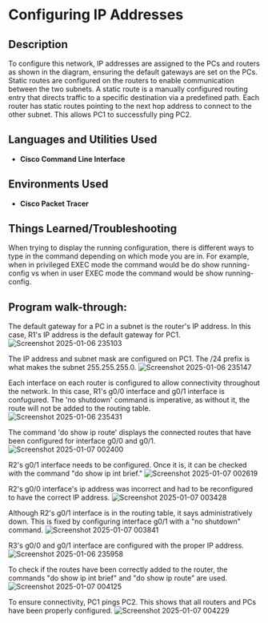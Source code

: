 <h1>Configuring IP Addresses</h1>


<h2>Description</h2>

To configure this network, IP addresses are assigned to the PCs and routers as shown in the diagram, ensuring the default gateways are set on the PCs. Static routes are configured on the routers to enable communication between the two subnets. A static route is a manually configured routing entry that directs traffic to a specific destination via a predefined path. Each router has static routes pointing to the next hop address to connect to the other subnet. This allows PC1 to successfully ping PC2.

<h2>Languages and Utilities Used</h2>

- <b>Cisco Command Line Interface</b> 

<h2>Environments Used </h2>

- <b>Cisco Packet Tracer</b>

<h2>Things Learned/Troubleshooting</h2>
When trying to display the running configuration, there is different ways to type in the command depending on which mode you are in. For example, when in privileged EXEC mode the command would be do show running-config vs when in user EXEC mode the command would be show running-config. 

<h2>Program walk-through:</h2>

The default gateway for a PC in a subnet is the router's IP address. In this case, R1's IP address is the default gateway for PC1. 
![Screenshot 2025-01-06 235103](https://github.com/user-attachments/assets/47e432b7-05cd-446a-9f05-33351a9b46c5)

The IP address and subnet mask are configured on PC1. The /24 prefix is what makes the subnet 255.255.255.0.
![Screenshot 2025-01-06 235147](https://github.com/user-attachments/assets/c8a8b150-79bd-482d-a88c-84d4db87219d)

Each interface on each router is configured to allow connectivity throughout the network. In this case, R1's g0/0 interface and g0/1 interface is confugured. The 'no shutdown' command is imperative, as without it, the route will not be added to the routing table. 
![Screenshot 2025-01-06 235431](https://github.com/user-attachments/assets/253a344d-52de-41a3-b84c-4343082e6dca)

The command 'do show ip route' displays the connected routes that have been configured for interface g0/0 and g0/1.
![Screenshot 2025-01-07 002400](https://github.com/user-attachments/assets/b0daf6dc-24b0-46b7-8b95-0c6b717d220c)

R2's g0/1 interface needs to be configured. Once it is, it can be checked with the command "do show ip int brief." 
![Screenshot 2025-01-07 002619](https://github.com/user-attachments/assets/aa53693f-a5a6-4ade-996f-658b1f9f69f0)

R2's g0/0 interface's ip address was incorrect and had to be reconfigured to have the correct IP address. 
![Screenshot 2025-01-07 003428](https://github.com/user-attachments/assets/3341bfb0-96f6-4a12-b3c2-b49eddfe4474)

Although R2's g0/1 interface is in the routing table, it says administratively down. This is fixed by configuring interface g0/1 with a "no shutdown" command. 
![Screenshot 2025-01-07 003841](https://github.com/user-attachments/assets/84e733ac-d3bd-42e1-b037-049e1f7a5da9)

R3's g0/0 and g0/1 interface are configured with the proper IP address.
![Screenshot 2025-01-06 235958](https://github.com/user-attachments/assets/5fdbb91b-dbc6-4a1e-9e11-bb89f95e1232)

To check if the routes have been correctly added to the router, the commands "do show ip int brief" and "do show ip route" are used.
![Screenshot 2025-01-07 004125](https://github.com/user-attachments/assets/abea8da7-4591-4509-b697-66526bcbf98c)

To ensure connectivity, PC1 pings PC2. This shows that all routers and PCs have been properly configured. 
![Screenshot 2025-01-07 004229](https://github.com/user-attachments/assets/c5523fc7-c61f-426c-a035-33c94b4a6993)


